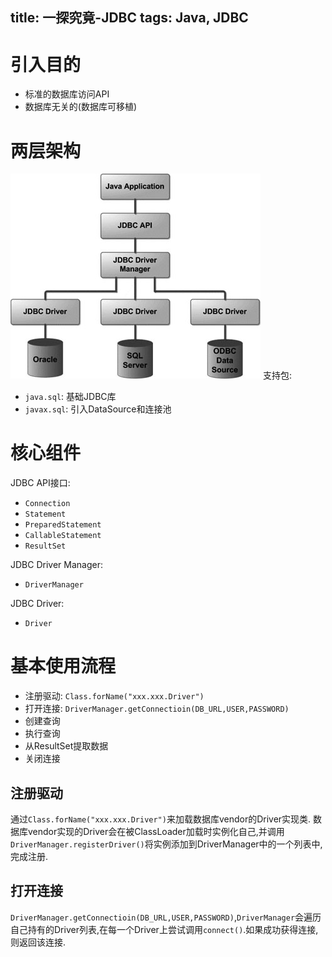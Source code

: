 title: 一探究竟-JDBC
tags: Java, JDBC
---

# 引入目的
- 标准的数据库访问API
- 数据库无关的(数据库可移植)

# 两层架构
![JDBC 架构](../uploads/JDBC_archetecture.jpg)
支持包:
- `java.sql`: 基础JDBC库
- `javax.sql`: 引入DataSource和连接池

# 核心组件
JDBC API接口:
- `Connection`
- `Statement`
- `PreparedStatement`
- `CallableStatement`
- `ResultSet`

JDBC Driver Manager:
- `DriverManager`

JDBC Driver:
- `Driver`

# 基本使用流程
- 注册驱动: `Class.forName("xxx.xxx.Driver")`
- 打开连接: `DriverManager.getConnectioin(DB_URL,USER,PASSWORD)`
- 创建查询
- 执行查询
- 从ResultSet提取数据
- 关闭连接

## 注册驱动
通过`Class.forName("xxx.xxx.Driver")`来加载数据库vendor的Driver实现类.
数据库vendor实现的Driver会在被ClassLoader加载时实例化自己,并调用`DriverManager.registerDriver()`将实例添加到DriverManager中的一个列表中,完成注册.

## 打开连接
`DriverManager.getConnectioin(DB_URL,USER,PASSWORD)`,`DriverManager`会遍历自己持有的Driver列表,在每一个Driver上尝试调用`connect()`.如果成功获得连接,则返回该连接.  
